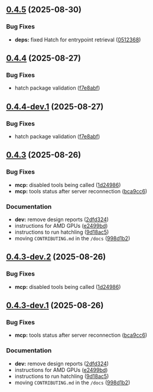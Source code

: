 ## [0.4.5](https://github.com/CrackingShells/Hatchling/compare/v0.4.4...v0.4.5) (2025-08-30)


### Bug Fixes

* **deps:** fixed Hatch for entrypoint retrieval ([0512368](https://github.com/CrackingShells/Hatchling/commit/05123687afa1653fabee4b9e623532aca70c9246))

## [0.4.4](https://github.com/CrackingShells/Hatchling/compare/v0.4.3...v0.4.4) (2025-08-27)


### Bug Fixes

* hatch package validation ([f7e8abf](https://github.com/CrackingShells/Hatchling/commit/f7e8abf83abf97870109d1e04a7f379c53b95f97))

## [0.4.4-dev.1](https://github.com/CrackingShells/Hatchling/compare/v0.4.3...v0.4.4-dev.1) (2025-08-27)


### Bug Fixes

* hatch package validation ([f7e8abf](https://github.com/CrackingShells/Hatchling/commit/f7e8abf83abf97870109d1e04a7f379c53b95f97))

## [0.4.3](https://github.com/CrackingShells/Hatchling/compare/v0.4.2...v0.4.3) (2025-08-26)


### Bug Fixes

* **mcp:** disabled tools being called ([1d24986](https://github.com/CrackingShells/Hatchling/commit/1d249869b9d37c3b387f3197d8fc313055ac952a))
* **mcp:** tools status after server reconnection ([bca9cc6](https://github.com/CrackingShells/Hatchling/commit/bca9cc6ffbadd0d3ef691b60364ea285700476fa))


### Documentation

* **dev:** remove design reports ([2dfd324](https://github.com/CrackingShells/Hatchling/commit/2dfd324689062f9622b5c9468414133aa6493a88))
* instructions for AMD GPUs ([e2499bd](https://github.com/CrackingShells/Hatchling/commit/e2499bdaa768408df7279ed673a96092d4424155))
* instructions to run hatchling ([9d18ac5](https://github.com/CrackingShells/Hatchling/commit/9d18ac5a03ee56942db2cf5ecf014869ca7b9261))
* moving `CONTRIBUTING.md` in the `/docs` ([998d1b2](https://github.com/CrackingShells/Hatchling/commit/998d1b2345ebda16f566c761a5d508f43f44d0e8))

## [0.4.3-dev.2](https://github.com/CrackingShells/Hatchling/compare/v0.4.3-dev.1...v0.4.3-dev.2) (2025-08-26)


### Bug Fixes

* **mcp:** disabled tools being called ([1d24986](https://github.com/CrackingShells/Hatchling/commit/1d249869b9d37c3b387f3197d8fc313055ac952a))

## [0.4.3-dev.1](https://github.com/CrackingShells/Hatchling/compare/v0.4.2...v0.4.3-dev.1) (2025-08-26)


### Bug Fixes

* **mcp:** tools status after server reconnection ([bca9cc6](https://github.com/CrackingShells/Hatchling/commit/bca9cc6ffbadd0d3ef691b60364ea285700476fa))


### Documentation

* **dev:** remove design reports ([2dfd324](https://github.com/CrackingShells/Hatchling/commit/2dfd324689062f9622b5c9468414133aa6493a88))
* instructions for AMD GPUs ([e2499bd](https://github.com/CrackingShells/Hatchling/commit/e2499bdaa768408df7279ed673a96092d4424155))
* instructions to run hatchling ([9d18ac5](https://github.com/CrackingShells/Hatchling/commit/9d18ac5a03ee56942db2cf5ecf014869ca7b9261))
* moving `CONTRIBUTING.md` in the `/docs` ([998d1b2](https://github.com/CrackingShells/Hatchling/commit/998d1b2345ebda16f566c761a5d508f43f44d0e8))
